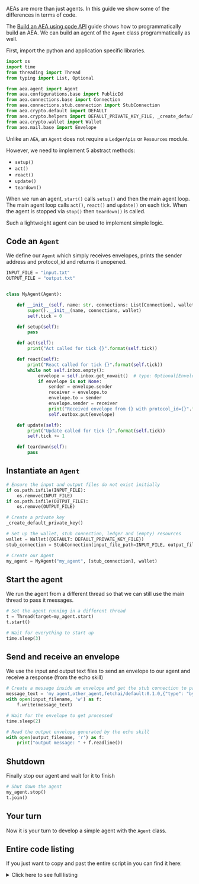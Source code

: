 AEAs are more than just agents. In this guide we show some of the differences in terms of code.

The <a href="../hacking-an-agent">Build an AEA using code API</a> guide shows how to programmatically build an AEA. We can build an agent of the `Agent` class programmatically as well.

First, import the python and application specific libraries.
``` python
import os
import time
from threading import Thread
from typing import List, Optional

from aea.agent import Agent
from aea.configurations.base import PublicId
from aea.connections.base import Connection
from aea.connections.stub.connection import StubConnection
from aea.crypto.default import DEFAULT
from aea.crypto.helpers import DEFAULT_PRIVATE_KEY_FILE, _create_default_private_key
from aea.crypto.wallet import Wallet
from aea.mail.base import Envelope
```

Unlike an `AEA`, an `Agent` does not require a `LedgerApis` or `Resources` module.

However, we need to implement 5 abstract methods:
- `setup()`
- `act()`
- `react()`
- `update()`
- `teardown()`


When we run an agent, `start()` calls `setup()` and then the main agent loop. The main agent loop calls `act()`, `react()` and `update()` on each tick. When the agent is stopped via `stop()` then `teardown()` is called.

Such a lightweight agent can be used to implement simple logic.

## Code an `Agent`

We define our `Agent` which simply receives envelopes, prints the sender address and protocol_id and returns it unopened.
```python
INPUT_FILE = "input.txt"
OUTPUT_FILE = "output.txt"


class MyAgent(Agent):

    def __init__(self, name: str, connections: List[Connection], wallet: Wallet):
        super().__init__(name, connections, wallet)
        self.tick = 0

    def setup(self):
        pass

    def act(self):
        print("Act called for tick {}".format(self.tick))

    def react(self):
        print("React called for tick {}".format(self.tick))
        while not self.inbox.empty():
            envelope = self.inbox.get_nowait()  # type: Optional[Envelope]
            if envelope is not None:
                sender = envelope.sender
                receiver = envelope.to
                envelope.to = sender
                envelope.sender = receiver
                print("Received envelope from {} with protocol_id={}".format(sender, envelope.protocol_id))
                self.outbox.put(envelope)

    def update(self):
        print("Update called for tick {}".format(self.tick))
        self.tick += 1

    def teardown(self):
        pass
```

## Instantiate an `Agent`

``` python
# Ensure the input and output files do not exist initially
if os.path.isfile(INPUT_FILE):
    os.remove(INPUT_FILE)
if os.path.isfile(OUTPUT_FILE):
    os.remove(OUTPUT_FILE)

# Create a private key
_create_default_private_key()

# Set up the wallet, stub connection, ledger and (empty) resources
wallet = Wallet({DEFAULT: DEFAULT_PRIVATE_KEY_FILE})
stub_connection = StubConnection(input_file_path=INPUT_FILE, output_file_path=OUTPUT_FILE, connection_id=PublicId("fetchai", "stub", "0.1.0"))

# Create our Agent
my_agent = MyAgent("my_agent", [stub_connection], wallet)
```

## Start the agent
We run the agent from a different thread so that we can still use the main thread to pass it messages.
``` python
# Set the agent running in a different thread
t = Thread(target=my_agent.start)
t.start()

# Wait for everything to start up
time.sleep(3)
```

## Send and receive an envelope
We use the input and output text files to send an envelope to our agent and receive a response (from the echo skill)
``` python
# Create a message inside an envelope and get the stub connection to pass it on to the echo skill
message_text = 'my_agent,other_agent,fetchai/default:0.1.0,{"type": "bytes", "content": "aGVsbG8="}'
with open(input_filename, 'w') as f:
    f.write(message_text)

# Wait for the envelope to get processed
time.sleep(2)

# Read the output envelope generated by the echo skill
with open(output_filename, 'r') as f:
    print("output message: " + f.readline())
```

## Shutdown
Finally stop our agent and wait for it to finish
``` python
# Shut down the agent
my_agent.stop()
t.join()
```

## Your turn

Now it is your turn to develop a simple agent with the `Agent` class.

## Entire code listing
If you just want to copy and past the entire script in you can find it here:

<details><summary>Click here to see full listing</summary>
<p>

```python
import os
import time
from threading import Thread
from typing import List, Optional

from aea.agent import Agent
from aea.configurations.base import PublicId
from aea.connections.base import Connection
from aea.connections.stub.connection import StubConnection
from aea.crypto.default import DEFAULT
from aea.crypto.helpers import DEFAULT_PRIVATE_KEY_FILE, _create_default_private_key
from aea.crypto.wallet import Wallet
from aea.mail.base import Envelope


INPUT_FILE = "input.txt"
OUTPUT_FILE = "output.txt"


class MyAgent(Agent):

    def __init__(self, name: str, connections: List[Connection], wallet: Wallet):
        super().__init__(name, connections, wallet)
        self.tick = 0

    def setup(self):
        pass

    def act(self):
        print("Act called for tick {}".format(self.tick))

    def react(self):
        print("React called for tick {}".format(self.tick))
        while not self.inbox.empty():
            envelope = self.inbox.get_nowait()  # type: Optional[Envelope]
            if envelope is not None:
                sender = envelope.sender
                receiver = envelope.to
                envelope.to = sender
                envelope.sender = receiver
                print("Received envelope from {} with protocol_id={}".format(sender, envelope.protocol_id))
                self.outbox.put(envelope)

    def update(self):
        print("Update called for tick {}".format(self.tick))
        self.tick += 1

    def teardown(self):
        pass


def run():
    # Ensure the input and output files do not exist initially
    if os.path.isfile(INPUT_FILE):
        os.remove(INPUT_FILE)
    if os.path.isfile(OUTPUT_FILE):
        os.remove(OUTPUT_FILE)

    # Create a private key
    _create_default_private_key()

    # Set up the wallet, stub connection, ledger and (empty) resources
    wallet = Wallet({DEFAULT: DEFAULT_PRIVATE_KEY_FILE})
    stub_connection = StubConnection(input_file_path=INPUT_FILE, output_file_path=OUTPUT_FILE, connection_id=PublicId("fetchai", "stub", "0.1.0"))

    # Create our Agent
    my_agent = MyAgent("my_agent", [stub_connection], wallet)

    # Set the agent running in a different thread
    t = Thread(target=my_agent.start)
    t.start()

    # Wait for everything to start up
    time.sleep(3)

    # Create a message inside an envelope and get the stub connection to pass it into the agent
    message_text = 'my_agent,other_agent,fetchai/default:0.1.0,{"type": "bytes", "content": "aGVsbG8="}'
    with open(INPUT_FILE, 'w') as f:
        f.write(message_text)

    # Wait for the envelope to get processed
    time.sleep(2)

    # Read the output envelope generated by the echo skill
    with open(OUTPUT_FILE, 'r') as f:
        print("output message: " + f.readline())

    # Shut down the agent
    my_agent.stop()
    t.join()


if __name__ == '__main__':
    run()
```

<br />
